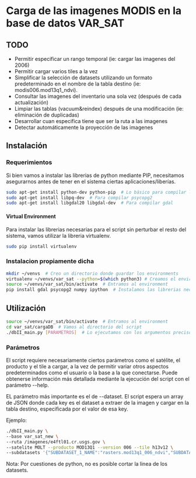 # Carga de las imagenes MODIS en la base de datos VAR_SAT

## TODO

* Permitir especificar un rango temporal (ie: cargar las imagenes del 2006)
* Permitir cargar varios tiles a la vez
* Simplificar la selección de datasets utilizando un formato predeterminado en el nombre de la tabla destino (ie: modis006.mod13q1_ndvi).
* Consultar las imagenes del inventario una sola vez (después de cada actualización)
* Limpiar las tablas (vacuum&reindex) después de una modificación (ie: eliminación de duplicadas)
* Desarrollar cuan especifica tiene que ser la ruta a las imagenes
* Detectar automáticamente la proyección de las imagenes

## Instalación

### Requerimientos

Si bien vamos a instalar las librerias de python mediante PIP, necesitamos asegurarnos antes de tener en el sistema ciertas aplicaciones/liberías.

```bash
sudo apt-get install python-dev python-pip  # Lo básico para compilar librerias de python 
sudo apt-get install libpq-dev  # Para compilar psycopg2
sudo apt-get install libgdal20 libgdal-dev  # Para compilar gdal
```

#### Virtual Environment

Para instalar las librerias necesarias para el script sin perturbar el resto del sistema, vamos utilizar la libreria virtualenv.

```bash
sudo pip install virtualenv
```

### Instalacion propiamente dicha

```bash
mkdir ~/venvs  # Creo un directorio donde guardar los environments
virtualenv ~/venvs/var_sat --python=$(which python3) # Creamos el environment virtual particular para esto
source ~/venvs/var_sat/bin/activate  # Entramos al environment
pip install gdal psycopg2 numpy ipython  # Instalamos las librerias necesarias 
```

## Utilización 

```bash
source ~/venvs/var_sat/bin/activate  # Entramos al environment
cd var_sat/cargaDB  # Vamos al directorio del script
./dbII_main.py [PARAMETROS]  # Lo ejecutamos con los argumentos precisos
```

### Parámetros

El script requiere necesariamente ciertos parámetros como el satélite, el producto y el tile a cargar, a la vez de permitir variar otros aspectos predeterminados como el usuario o la base a la que conectarse. Puede obtenerse información más detallada mediante la ejecución del script con el parámetro --help.

EL parámetro más importante es el de --dataset. El script espera un array de JSON donde cada key es el dataset a extraer de la imagen y cargar en la tabla destino, especificada por el valor de esa key.

Ejemplo:

```bash
./dbII_main.py \
--base var_sat_new \
--ruta /imagenes/e4ftl01.cr.usgs.gov \
--satelite MOLT --producto MOD13Q1 --version 006 --tile h13v12 \
--subdatasets '{"SUBDATASET_1_NAME":"rasters.mod13q1_006_ndvi","SUBDATASET_2_NAME":"rasters.mod13q1_006_evi", "SUBDATASET_3_NAME":"rasters.mod13q1_006_qa"}'
```
Nota: Por cuestiones de python, no es posible cortar la linea de los datasets.

